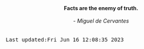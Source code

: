 
<div align="center"><b><span>Facts are the enemy of truth. </span></b><br><br><i> - Miguel de Cervantes</i></div>
<br><br><kbd>Last updated:Fri Jun 16 12:08:35 2023</kbd>